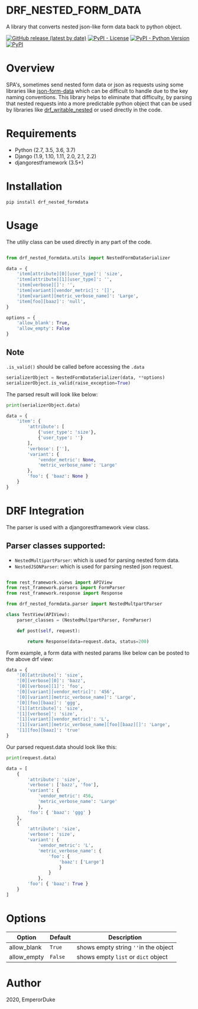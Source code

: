 DRF_NESTED_FORM_DATA
=====================

A library that converts nested json-like form data back to python object.

[![GitHub release (latest by date)](https://img.shields.io/github/v/release/emperorDuke/nested_formdata)]()
[![PyPI - License](https://img.shields.io/pypi/l/drf_nested_formdata)](https://pypi.python.org/pypi/drf-nested-formdata)
[![PyPI - Python Version](https://img.shields.io/pypi/pyversions/drf_nested_formdata)](https://pypi.python.org/pypi/drf-nested-formdata)
[![PyPI](https://img.shields.io/pypi/v/drf_nested_formdata)](https://pypi.python.org/pypi/drf-nested-formdata)

Overview
========
SPA's, sometimes send nested form data or json as requests using some libraries like [json-form-data](https://github.com/hyperatom/json-form-data#readme) which can be difficult to handle due to the key naming conventions. This library helps to eliminate that difficulty, by parsing that nested requests into a more predictable python object that can be used by libraries like [drf_writable_nested](https://github.com/beda-software/drf-writable-nested#readme) or used directly in the code.

Requirements
============

- Python (2.7, 3.5, 3.6, 3.7)
- Django (1.9, 1.10, 1.11, 2.0, 2.1, 2.2)
- djangorestframework (3.5+)

Installation
============

```
pip install drf_nested_formdata
```

Usage
=====

The utiliy class can be used directly in any part of the code.

````python

from drf_nested_formdata.utils import NestedFormDataSerializer

data = {
    'item[attribute][0][user_type]': 'size',
    'item[attribute][1][user_type]': '',
    'item[verbose][]': '',
    'item[variant][vendor_metric]': '[]',
    'item[variant][metric_verbose_name]': 'Large',
    'item[foo][baaz]': 'null',
}

options = {
    'allow_blank': True,
    'allow_empty': False
}
````
Note
----
``.is_valid()`` should be called before accessing the ``.data``

````python
serializerObject = NestedFormDataSerializer(data, **options)
serializerObject.is_valid(raise_exception=True)
````
The parsed result will look like below:

```python
print(serializerObject.data)

data = {
    'item': {
        'attribute': [
            {'user_type': 'size'}, 
            {'user_type': ''}
        ], 
        'verbose': [''], 
        'variant': {
            'vendor_metric': None, 
            'metric_verbose_name': 'Large'
        }, 
        'foo': { 'baaz': None }
    }
}
```
DRF Integration
===============

The parser is used with a djangorestframework view class.

Parser classes supported:
------------------------
- ``NestedMultipartParser``: which is used for parsing nested form data.
- ``NestedJSONParser``: which is used for parsing nested json request.

```python

from rest_framework.views import APIView
from rest_framework.parsers import FormParser
from rest_framework.response import Response

from drf_nested_formdata.parser import NestedMultpartParser

class TestView(APIView):
    parser_classes = (NestedMultpartParser, FormParser)

    def post(self, request):

        return Response(data=request.data, status=200)

```

Form example, a form data with nested params like below can be posted to the above drf view:

```python
data = {
    '[0][attribute]': 'size',
    '[0][verbose][0]': 'bazz',
    '[0][verbose][1]': 'foo',
    '[0][variant][vendor_metric]': '456',
    '[0][variant][metric_verbose_name]': 'Large',
    '[0][foo][baaz]': 'ggg',
    '[1][attribute]': 'size',
    '[1][verbose]': 'size',
    '[1][variant][vendor_metric]': 'L',
    '[1][variant][metric_verbose_name][foo][baaz][]': 'Large',
    '[1][foo][baaz]': 'true'
}
```
Our parsed request.data should look like this:

```python
print(request.data)
```
```python
data = [
    {
        'attribute': 'size', 
        'verbose': ['bazz', 'foo'], 
        'variant': {
            'vendor_metric': 456, 
            'metric_verbose_name': 'Large'
            }, 
        'foo': { 'baaz': 'ggg' }
    }, 
    {
        'attribute': 'size', 
        'verbose': 'size', 
        'variant': {
            'vendor_metric': 'L', 
            'metric_verbose_name': {
                'foo': {
                    'baaz': ['Large']
                    }
                }
            }, 
        'foo': { 'baaz': True }
    }
]
```

Options
=======
Option|Default|Description
------|-------|-----------
allow_blank|``True``|shows empty string ``''``in the object
allow_empty|``False``|shows empty ``list`` or ``dict`` object

Author
=======
2020, EmperorDuke
